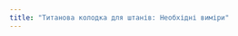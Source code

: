```yaml
---
title: "Титанова колодка для штанів: Необхідні виміри"
---
```


<PatternMeasurements pattern='titan' />

